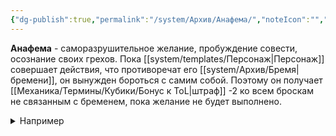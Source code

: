 ```yaml
---
{"dg-publish":true,"permalink":"/system/Архив/Анафема/","noteIcon":"","created":"2025-07-12T09:55:57.842+03:00","updated":"2025-07-29T23:55:59.435+03:00"}
---
```


**Анафема** - саморазрушительное желание, пробуждение совести, осознание своих грехов. Пока [[system/templates/Персонаж\|Персонаж]] совершает действия, что противоречат его [[system/Архив/Бремя\|бремени]], он вынужден бороться с самим собой. Поэтому он получает [[Механика/Термины/Кубики/Бонус к ToL\|штраф]] -2 ко всем броскам не связанным с бременем, пока желание не будет выполнено. 
<details><summary>Например</summary>
<p>Если персонаж хочет лечь и отдохнуть, а игрок заявляет активное действие, это приводит к конфликту. В таком случае мастер даёт штраф -2 к броску кубика или повышает сложность действия.</p>
<p>Второй пример, если персонаж хочет лечь и отдохнуть, но для этого нужно подойти к кровати, то действие направлено на выполнение желания, а значит конфликта нет. Мастер может не назначать штраф к броску или не повышать сложность действия.</p></details>